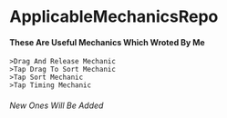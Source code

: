 # ApplicableMechanicsRepo
#### These Are Useful Mechanics Which Wroted By Me
```It Is Includes
>Drag And Release Mechanic
>Tap Drag To Sort Mechanic
>Tap Sort Mechanic
>Tap Timing Mechanic
```
###### New Ones Will Be Added
